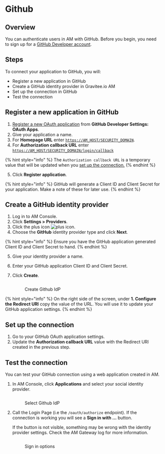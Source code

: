 # Github

## Overview

You can authenticate users in AM with GitHub. Before you begin, you need to sign up for a [GitHub Developer account](https://github.com/join).

## Steps

To connect your application to GitHub, you will:

* Register a new application in GitHub
* Create a GitHub identity provider in Gravitee.io AM
* Set up the connection in GitHub
* Test the connection

## Register a new application in GitHub

1. [Register a new OAuth application](https://github.com/settings/applications/new) from **GitHub Developer Settings: OAuth Apps**.
2. Give your application a name.
3. For **Homepage URL** enter [`https://AM_HOST/SECURITY_DOMAIN`](https://am\_host/SECURITY\_DOMAIN).
4. For **Authorization callback URL** enter [`https://AM_HOST/SECURITY_DOMAIN/login/callback`](https://am\_host/SECURITY\_DOMAIN/login/callback)

{% hint style="info" %}
The `Authorization callback URL` is a temporary value that will be updated when you [set up the connection.](github.md#set-up-the-connection)
{% endhint %}

5. Click **Register application**.

{% hint style="info" %}
GitHub will generate a Client ID and Client Secret for your application. Make a note of these for later use.
{% endhint %}

## Create a GitHub identity provider

1. Log in to AM Console.
2. Click **Settings > Providers**.
3. Click the plus icon ![plus icon](https://docs.gravitee.io/images/icons/plus-icon.png).
4. Choose the **GitHub** identity provider type and click **Next**.

{% hint style="info" %}
Ensure you have the GitHub application generated Client ID and Client Secret to hand.
{% endhint %}

5. Give your identity provider a name.
6. Enter your GitHub application Client ID and Client Secret.
7.  Click **Create**.



    <figure><img src="https://docs.gravitee.io/images/am/current/graviteeio-am-userguide-social-idp-github.png" alt=""><figcaption><p>Create Github IdP</p></figcaption></figure>

{% hint style="info" %}
On the right side of the screen, under **1. Configure the Redirect URI** copy the value of the URL. You will use it to update your GitHub application settings.
{% endhint %}

## Set up the connection

1. Go to your GitHub OAuth application settings.
2. Update the **Authorization callback URL** value with the Redirect URI created in the previous step.

## Test the connection

You can test your GitHub connection using a web application created in AM.

1.  In AM Console, click **Applications** and select your social identity provider.



    <figure><img src="https://docs.gravitee.io/images/am/current/graviteeio-am-userguide-social-idp-list.png" alt=""><figcaption><p>Select Github IdP</p></figcaption></figure>
2.  Call the Login Page (i.e the `/oauth/authorize` endpoint). If the connection is working you will see a **Sign in with …​** button.

    If the button is not visible, something may be wrong with the identity provider settings. Check the AM Gateway log for more information.

    <figure><img src="https://docs.gravitee.io/images/am/current/graviteeio-am-userguide-social-idp-login.png" alt=""><figcaption><p>Sign in options</p></figcaption></figure>
